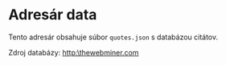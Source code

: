 # Adresár data

Tento adresár obsahuje súbor `quotes.json` s databázou citátov.

Zdroj databázy: [http:\\thewebminer.com](http:\\thewebminer.com)
